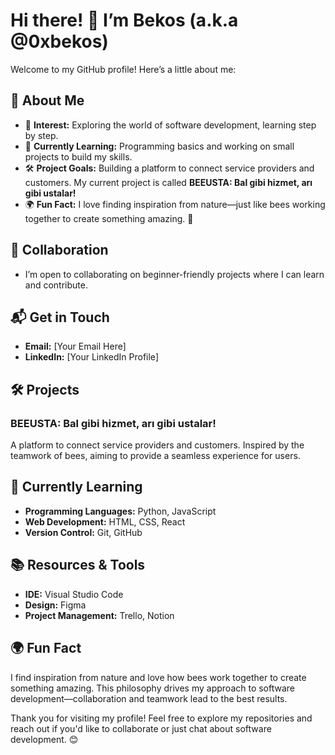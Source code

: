 # Hi there! 👋 I’m Bekos (a.k.a @0xbekos)

Welcome to my GitHub profile! Here’s a little about me:

## 🌟 About Me
- 🎯 **Interest:** Exploring the world of software development, learning step by step.
- 🌱 **Currently Learning:** Programming basics and working on small projects to build my skills.
- 🛠️ **Project Goals:** Building a platform to connect service providers and customers. My current project is called **BEEUSTA: Bal gibi hizmet, arı gibi ustalar!**
- 🌍 **Fun Fact:** I love finding inspiration from nature—just like bees working together to create something amazing. 🐝

## 🤝 Collaboration
- I’m open to collaborating on beginner-friendly projects where I can learn and contribute.

## 📬 Get in Touch
- **Email:** [Your Email Here]
- **LinkedIn:** [Your LinkedIn Profile]

## 🛠️ Projects
### BEEUSTA: Bal gibi hizmet, arı gibi ustalar!
A platform to connect service providers and customers. Inspired by the teamwork of bees, aiming to provide a seamless experience for users.

## 🌱 Currently Learning
- **Programming Languages:** Python, JavaScript
- **Web Development:** HTML, CSS, React
- **Version Control:** Git, GitHub

## 📚 Resources & Tools
- **IDE:** Visual Studio Code
- **Design:** Figma
- **Project Management:** Trello, Notion

## 🌍 Fun Fact
I find inspiration from nature and love how bees work together to create something amazing. This philosophy drives my approach to software development—collaboration and teamwork lead to the best results.

Thank you for visiting my profile! Feel free to explore my repositories and reach out if you'd like to collaborate or just chat about software development. 😊
